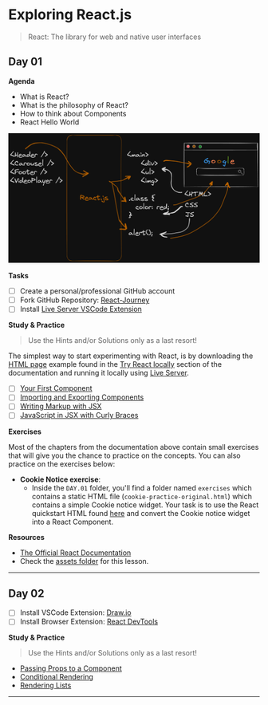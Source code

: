 # Exploring React.js

> React: The library for web and native user interfaces

## Day 01

  **Agenda**

  - What is React?
  - What is the philosophy of React?
  - How to think about Components
  - React Hello World

  ![](./DAY.01/assets/How.React.Translates.to.HTML.CSS.and.JS.png)

  **Tasks**

  - [ ] Create a personal/professional GitHub account
  - [ ] Fork GitHub Repository: [React-Journey](https://github.com/in-tech-gration/React-Journey)
  - [ ] Install [Live Server VSCode Extension](https://marketplace.visualstudio.com/items?itemName=ritwickdey.LiveServer)

  **Study & Practice** 
  
  > Use the Hints and/or Solutions only as a last resort!

  The simplest way to start experimenting with React, is by downloading the [HTML page](https://gist.githubusercontent.com/gaearon/0275b1e1518599bbeafcde4722e79ed1/raw/db72dcbf3384ee1708c4a07d3be79860db04bff0/example.html) example found in the [Try React locally](https://react.dev/learn/installation#try-react-locally) section of the documentation and running it locally using [Live Server](https://marketplace.visualstudio.com/items?itemName=ritwickdey.LiveServer).

  - [ ] [Your First Component](https://react.dev/learn/your-first-component)
  - [ ] [Importing and Exporting Components](https://react.dev/learn/importing-and-exporting-components)
  - [ ] [Writing Markup with JSX](https://react.dev/learn/writing-markup-with-jsx)
  - [ ] [JavaScript in JSX with Curly Braces](https://react.dev/learn/javascript-in-jsx-with-curly-braces)

  **Exercises**

  Most of the chapters from the documentation above contain small exercises that will give you the chance to practice on the concepts. You can also practice on the exercises below:

  - **Cookie Notice exercise**: 
    - Inside the `DAY.01` folder, you'll find a folder named `exercises` which contains a static HTML file (`cookie-practice-original.html`) which contains a simple Cookie notice widget. Your task is to use the React quickstart HTML found [here](https://gist.githubusercontent.com/gaearon/0275b1e1518599bbeafcde4722e79ed1/raw/db72dcbf3384ee1708c4a07d3be79860db04bff0/example.html) and convert the Cookie notice widget into a React Component.

  **Resources**

  - [The Official React Documentation](https://react.dev/)
  - Check the [assets folder](./DAY.01/assets/) for this lesson.

---

## Day 02

  - [ ] Install VSCode Extension: [Draw.io](https://marketplace.visualstudio.com/items?itemName=hediet.vscode-drawio)
  - [ ] Install Browser Extension: [React DevTools](https://react.dev/learn/react-developer-tools#browser-extension)

  **Study & Practice** 
  
  > Use the Hints and/or Solutions only as a last resort!

  - [Passing Props to a Component](https://react.dev/learn/passing-props-to-a-component)
  - [Conditional Rendering](https://react.dev/learn/conditional-rendering)
  - [Rendering Lists](https://react.dev/learn/rendering-lists)

---
